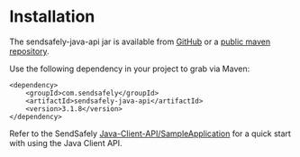 # Installation
The sendsafely-java-api jar is available from [GitHub](https://github.com/SendSafely/Java-Client-API/releases) or a [public maven repository](https://search.maven.org/artifact/com.sendsafely/sendsafely-java-api).

Use the following dependency in your project to grab via Maven:
```
<dependency>
	<groupId>com.sendsafely</groupId>
	<artifactId>sendsafely-java-api</artifactId>
	<version>3.1.8</version>
</dependency>
```

Refer to the SendSafely [Java-Client-API/SampleApplication](https://github.com/SendSafely/Java-Client-API/tree/master/SampleApplication) for a quick start with using the Java Client API.
